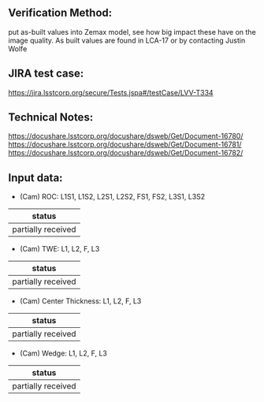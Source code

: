 Verification Method:
---

put as-built values into Zemax model, see how big impact these have on the image quality. 
As built values are found in LCA-17 or by contacting Justin Wolfe

JIRA test case:
---
https://jira.lsstcorp.org/secure/Tests.jspa#/testCase/LVV-T334

Technical Notes:
---
https://docushare.lsstcorp.org/docushare/dsweb/Get/Document-16780/
https://docushare.lsstcorp.org/docushare/dsweb/Get/Document-16781/
https://docushare.lsstcorp.org/docushare/dsweb/Get/Document-16782/

Input data:
---
* (Cam) ROC: L1S1, L1S2, L2S1, L2S2, FS1, FS2, L3S1, L3S2

status |
-|
partially received|

* (Cam) TWE: L1, L2, F, L3

status |
-|
partially received|

* (Cam) Center Thickness: L1, L2, F, L3

status |
-|
partially received|

* (Cam) Wedge: L1, L2, F, L3

status |
-|
partially received|


